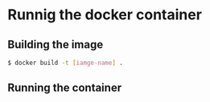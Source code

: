 # Runnig the docker container

## Building the image

```bash
$ docker build -t [iamge-name] .
```


## Running the container

```bash
```